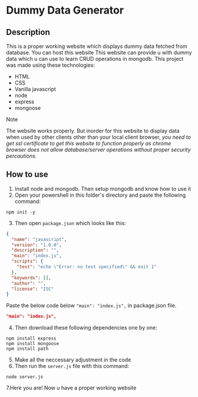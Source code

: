 # Dummy Data Generator

## Description
This is a proper working website which displays dummy data fetched from database. You can host this website This website can provide u with dummy data which u can use to learn CRUD operations in mongodb. This project was made using these technologies:
* HTML
* CSS
* Vanilla javascript
* node
* express
* mongoose

> [!NOTE]  
> The website works properly. But inorder for this website to display data when used by other clients other than your local client browser, _*you need to get ssl certificate to get this website to function properly as chrome browser does not allow database/server operations without proper security percautions.*_

## How to use
1. Install node and mongodb. Then setup mongodb and know how to use it
2. Open your powershell in this folder's directory and paste the following command:
```
npm init -y
```
3. Then open `package.json` which looks like this:
```json
{
  "name": "javascript",
  "version": "1.0.0",
  "description": "",
  "main": "index.js",
  "scripts": {
    "test": "echo \"Error: no test specified\" && exit 1"
  },
  "keywords": [],
  "author": "",
  "license": "ISC"
}
```
Paste the below code below `"main": "index.js",` in package.json file.
```json
"main": "index.js",
```
4. Then download these following dependencies one by one:
```
npm install express
npm install mongoose
npm install path
```
5. Make all the neccessary adjustment in the code
6. Then run the `server.js` file with this command:
```
node server.js
```
7.Here you are! Now u have a proper working website
